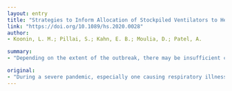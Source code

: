 ```yaml
---
layout: entry
title: "Strategies to Inform Allocation of Stockpiled Ventilators to Healthcare Facilities During a Pandemic"
link: "https://doi.org/10.1089/hs.2020.0028"
author:
- Koonin, L. M.; Pillai, S.; Kahn, E. B.; Moulia, D.; Patel, A.

summary:
- "Depending on the extent of the outbreak, there may be insufficient capacity to provide ventilator support to all those in need. This article focuses on the strategies to assist state and local planners to allocate stockpiled ventilators to healthcare facilities during a pandemic. The strategies include actions both in the pre-pandemic and intra-pademic stages. Public health officials should identify and query healthcare facilities in their jurisdiction that currently care for critically ill patients on mechanical ventilation."

original:
- "During a severe pandemic, especially one causing respiratory illness, many people may require mechanical ventilation. Depending on the extent of the outbreak, there may be insufficient capacity to provide ventilator support to all of those in need. As part of a larger conceptual framework for determining need for and allocation of ventilators during a public health emergency, this article focuses on the strategies to assist state and local planners to allocate stockpiled ventilators to healthcare facilities during a pandemic, accounting for critical factors in facilities' ability to make use of additional ventilators. These strategies include actions both in the pre-pandemic and intra-pandemic stages. As a part of pandemic preparedness, public health officials should identify and query healthcare facilities in their jurisdiction that currently care for critically ill patients on mechanical ventilation to determine existing inventory of these devices and facilities' ability to absorb additional ventilators. Facilities must have sufficient staff, space, equipment, and supplies to utilize allocated ventilators adequately. At the time of an event, jurisdictions will need to verify and update information on facilities' capacity prior to making allocation decisions. Allocation of scarce life-saving resources during a pandemic should consider ethical principles to inform state and local plans for allocation of ventilators. In addition to ethical principles, decisions should be informed by assessment of need, determination of facilities' ability to use additional ventilators, and facilities' capacity to ensure access to ventilators for vulnerable populations (eg, rural, inner city, and uninsured and underinsured individuals) or high-risk populations that may be more susceptible to illness."
---
```


